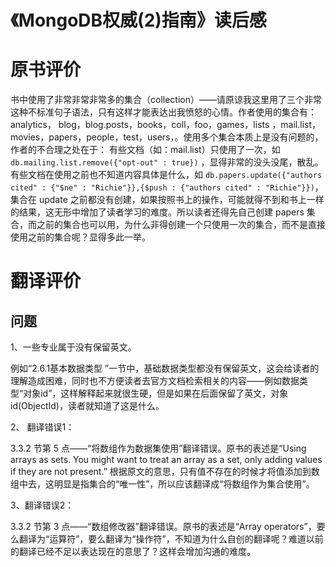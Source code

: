 《MongoDB权威(2)指南》读后感
===

# 原书评价

书中使用了非常非常非常多的集合（collection）——请原谅我这里用了三个非常这种不标准句子语法，只有这样才能表达出我愤怒的心情。作者使用的集合有：analytics， blog，blog.posts，books，coll，foo，games，lists ，mail.list，movies，papers，people，test，users，。使用多个集合本质上是没有问题的，作者的不合理之处在于：
有些文档（如：mail.list）只使用了一次，如 `db.mailing.list.remove({"opt-out" : true})` ，显得非常的没头没尾，散乱。
有些文档在使用之前也不知道内容具体是什么，如 `db.papers.update({"authors cited" : {"$ne" : "Richie"}},{$push : {"authors cited" : "Richie"}})`，集合在 update 之前都没有创建，如果按照书上的操作，可能就得不到和书上一样的结果，这无形中增加了读者学习的难度。所以读者还得先自己创建 papers 集合，而之前的集合也可以用，为什么非得创建一个只使用一次的集合，而不是直接使用之前的集合呢？显得多此一举。

# 翻译评价

## 问题

1、一些专业属于没有保留英文。

例如“2.6.1基本数据类型 ”一节中，基础数据类型都没有保留英文，这会给读者的理解造成困难，同时也不方便读者去官方文档检索相关的内容——例如数据类型“对象id”，这样解释起来就很生硬，但是如果在后面保留了英文，对象id(ObjectId)，读者就知道了这是什么。

2、 翻译错误1：

3.3.2 节第 5 点——“将数组作为数据集使用”翻译错误。原书的表述是“Using arrays as sets. You might want to treat an array as a set, only adding values if they are not present.” 根据原文的意思，只有值不存在的时候才将值添加到数组中去，这明显是指集合的“唯一性”，所以应该翻译成“将数组作为集合使用”。

3、翻译错误2：

3.3.2 节第 3 点——“数组修改器”翻译错误。原书的表述是“Array operators”，要么翻译为“运算符”，要么翻译为“操作符”，不知道为什么自创的翻译呢？难道以前的翻译已经不足以表达现在的意思了？这样会增加沟通的难度。

